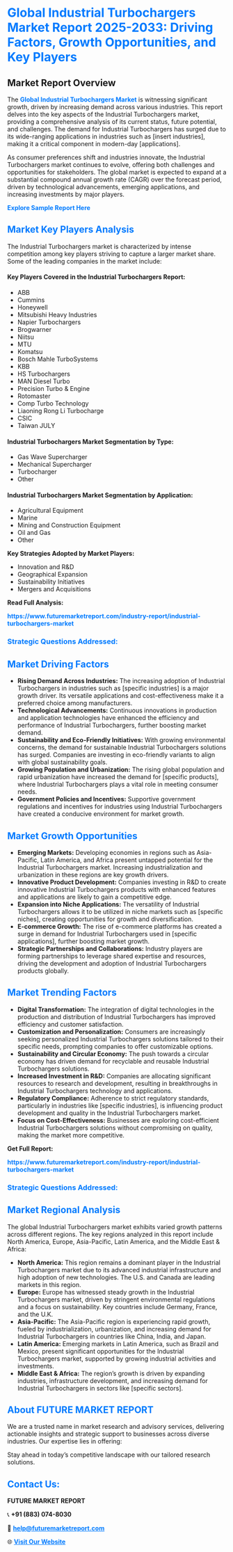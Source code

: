 <h1 style="color: #007BFF;">Global Industrial Turbochargers Market Report 2025-2033: Driving Factors, Growth Opportunities, and Key Players</h1>

<section id="overview">
<h2>Market Report Overview</h2>
<p>The <a href="https://www.futuremarketreport.com/industry-report/industrial-turbochargers-market" style="color: #007BFF; text-decoration: none;"><strong>Global Industrial Turbochargers Market</strong></a> is witnessing significant growth, driven by increasing demand across various industries. This report delves into the key aspects of the Industrial Turbochargers market, providing a comprehensive analysis of its current status, future potential, and challenges. The demand for Industrial Turbochargers has surged due to its wide-ranging applications in industries such as [insert industries], making it a critical component in modern-day [applications].</p>
<p>As consumer preferences shift and industries innovate, the Industrial Turbochargers market continues to evolve, offering both challenges and opportunities for stakeholders. The global market is expected to expand at a substantial compound annual growth rate (CAGR) over the forecast period, driven by technological advancements, emerging applications, and increasing investments by major players.</p>
</section>

<section id="overview">
<p><a href="https://www.futuremarketreport.com/request-sample/reportId=86532" style="color: #007BFF; text-decoration: none;"><strong>Explore Sample Report Here</strong></a></p>
</section>

<section id="key-players">
<h2 style="color: #007BFF;">Market Key Players Analysis</h2>
<p>The Industrial Turbochargers market is characterized by intense competition among key players striving to capture a larger market share. Some of the leading companies in the market include:</p>
<h4>Key Players Covered in the Industrial Turbochargers Report:</h4>
<ul><li>ABB</li><li>Cummins</li><li>Honeywell</li><li>Mitsubishi Heavy Industries</li><li>Napier Turbochargers</li><li>Brogwarner</li><li>Niitsu</li><li>MTU</li><li>Komatsu</li><li>Bosch Mahle TurboSystems</li><li>KBB</li><li>HS Turbochargers</li><li>MAN Diesel Turbo</li><li>Precision Turbo &amp; Engine</li><li>Rotomaster</li><li>Comp Turbo Technology</li><li>Liaoning Rong Li Turbocharge</li><li>CSIC</li><li>Taiwan JULY</li></ul>
<h4>Industrial Turbochargers Market Segmentation by Type:</h4>
<ul><li>Gas Wave Supercharger</li><li>Mechanical Supercharger</li><li>Turbocharger</li><li>Other</li></ul>

<h4>Industrial Turbochargers Market Segmentation by Application:</h4>
<ul><li>Agricultural Equipment</li><li>Marine</li><li>Mining and Construction Equipment</li><li>Oil and Gas</li><li>Other</li></ul>
<p><strong>Key Strategies Adopted by Market Players:</strong></p>
<ul>
<li>Innovation and R&D</li>
<li>Geographical Expansion</li>
<li>Sustainability Initiatives</li>
<li>Mergers and Acquisitions</li>
</ul>
</section>

<section>
<p><strong>Read Full Analysis: </strong></p><a href="https://www.futuremarketreport.com/industry-report/industrial-turbochargers-market" style="color: #007BFF; text-decoration: none;"><strong>https://www.futuremarketreport.com/industry-report/industrial-turbochargers-market</strong></a>
<h3 style="color: #007BFF;">Strategic Questions Addressed:</h3>
</section>

<section id="driving-factors">
<h2 style="color: #007BFF;">Market Driving Factors</h2>
<ul>
<li><strong>Rising Demand Across Industries:</strong> The increasing adoption of Industrial Turbochargers in industries such as [specific industries] is a major growth driver. Its versatile applications and cost-effectiveness make it a preferred choice among manufacturers.</li>
<li><strong>Technological Advancements:</strong> Continuous innovations in production and application technologies have enhanced the efficiency and performance of Industrial Turbochargers, further boosting market demand.</li>
<li><strong>Sustainability and Eco-Friendly Initiatives:</strong> With growing environmental concerns, the demand for sustainable Industrial Turbochargers solutions has surged. Companies are investing in eco-friendly variants to align with global sustainability goals.</li>
<li><strong>Growing Population and Urbanization:</strong> The rising global population and rapid urbanization have increased the demand for [specific products], where Industrial Turbochargers plays a vital role in meeting consumer needs.</li>
<li><strong>Government Policies and Incentives:</strong> Supportive government regulations and incentives for industries using Industrial Turbochargers have created a conducive environment for market growth.</li>
</ul>
</section>

<section id="growth-opportunities">
<h2 style="color: #007BFF;">Market Growth Opportunities</h2>
<ul>
<li><strong>Emerging Markets:</strong> Developing economies in regions such as Asia-Pacific, Latin America, and Africa present untapped potential for the Industrial Turbochargers market. Increasing industrialization and urbanization in these regions are key growth drivers.</li>
<li><strong>Innovative Product Development:</strong> Companies investing in R&D to create innovative Industrial Turbochargers products with enhanced features and applications are likely to gain a competitive edge.</li>
<li><strong>Expansion into Niche Applications:</strong> The versatility of Industrial Turbochargers allows it to be utilized in niche markets such as [specific niches], creating opportunities for growth and diversification.</li>
<li><strong>E-commerce Growth:</strong> The rise of e-commerce platforms has created a surge in demand for Industrial Turbochargers used in [specific applications], further boosting market growth.</li>
<li><strong>Strategic Partnerships and Collaborations:</strong> Industry players are forming partnerships to leverage shared expertise and resources, driving the development and adoption of Industrial Turbochargers products globally.</li>
</ul>
</section>

<section id="trending-factors">
<h2 style="color: #007BFF;">Market Trending Factors</h2>
<ul>
<li><strong>Digital Transformation:</strong> The integration of digital technologies in the production and distribution of Industrial Turbochargers has improved efficiency and customer satisfaction.</li>
<li><strong>Customization and Personalization:</strong> Consumers are increasingly seeking personalized Industrial Turbochargers solutions tailored to their specific needs, prompting companies to offer customizable options.</li>
<li><strong>Sustainability and Circular Economy:</strong> The push towards a circular economy has driven demand for recyclable and reusable Industrial Turbochargers solutions.</li>
<li><strong>Increased Investment in R&D:</strong> Companies are allocating significant resources to research and development, resulting in breakthroughs in Industrial Turbochargers technology and applications.</li>
<li><strong>Regulatory Compliance:</strong> Adherence to strict regulatory standards, particularly in industries like [specific industries], is influencing product development and quality in the Industrial Turbochargers market.</li>
<li><strong>Focus on Cost-Effectiveness:</strong> Businesses are exploring cost-efficient Industrial Turbochargers solutions without compromising on quality, making the market more competitive.</li>
</ul>
</section>

<section>
<p><strong>Get Full Report: </strong></p><a href="https://www.futuremarketreport.com/industry-report/industrial-turbochargers-market" style="color: #007BFF; text-decoration: none;"><strong>https://www.futuremarketreport.com/industry-report/industrial-turbochargers-market</strong></a>
<h3 style="color: #007BFF;">Strategic Questions Addressed:</h3>
</section>


<section id="regional-analysis">
<h2 style="color: #007BFF;">Market Regional Analysis</h2>
<p>The global Industrial Turbochargers market exhibits varied growth patterns across different regions. The key regions analyzed in this report include North America, Europe, Asia-Pacific, Latin America, and the Middle East & Africa:</p>
<ul>
<li><strong>North America:</strong> This region remains a dominant player in the Industrial Turbochargers market due to its advanced industrial infrastructure and high adoption of new technologies. The U.S. and Canada are leading markets in this region.</li>
<li><strong>Europe:</strong> Europe has witnessed steady growth in the Industrial Turbochargers market, driven by stringent environmental regulations and a focus on sustainability. Key countries include Germany, France, and the U.K.</li>
<li><strong>Asia-Pacific:</strong> The Asia-Pacific region is experiencing rapid growth, fueled by industrialization, urbanization, and increasing demand for Industrial Turbochargers in countries like China, India, and Japan.</li>
<li><strong>Latin America:</strong> Emerging markets in Latin America, such as Brazil and Mexico, present significant opportunities for the Industrial Turbochargers market, supported by growing industrial activities and investments.</li>
<li><strong>Middle East & Africa:</strong> The region’s growth is driven by expanding industries, infrastructure development, and increasing demand for Industrial Turbochargers in sectors like [specific sectors].</li>
</ul>
</section>

<footer>
<h2 style="color: #007BFF;">About FUTURE MARKET REPORT</h2>
<p>We are a trusted name in market research and advisory services, delivering actionable insights and strategic support to businesses across diverse industries. Our expertise lies in offering:</p>

<p>Stay ahead in today’s competitive landscape with our tailored research solutions.</p>

<h2 style="color: #007BFF;">Contact Us:</h2>
<p><strong>FUTURE MARKET REPORT</strong></p>
<p>📞 <strong>+91 (883) 074-8030</strong></p>
<p>📧 <strong><a href="mailto:help@futuremarketreport.com" style="color: #007BFF;">help@futuremarketreport.com</a></strong></p>
<p>🌐 <strong><a href="https://www.futuremarketreport.com/" style="color: #007BFF;">Visit Our Website</a></strong></p>
</footer>